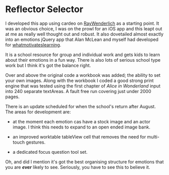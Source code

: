 # Reflector Selector

I developed this app using cardeo on [RayWenderlich](https://wwww.raywenderlich.com ) as a starting point. It was an obvious choice, I was on the prowl for an iOS app and this leapt out at me as really well thought out and robust. It also dovetailed almost exactly into an  emotions jQuery app that Alan McLean and myself had developed for [whatmotivateslearning](https://www.whatmotivateslearning.com).

It is a school resource for group and individual work and gets kids to learn about their emotions in a fun way. There is also lots of serious school type work but I think it's got the balance right.

 Over and above the original code a workbook was added; the ability to set your own images. Along with the workbook I coded a good strong print engine that was tested using the first chapter of *Alice in Wonderland* input into 240 separate textAreas. A fault free run covering just under 2000 pages.

 There is an update scheduled for when the school's return after August. The areas for development are:

 * at the moment each emotion cas have a stock image and an actor image. I think this needs to expand to an open ended image bank.

 * an improved worktable tableView cell that removes the need for multi-touch gestures.

 * a dedicated focus question tool set.

Oh, and did I mention it's got the best organising structure for emotions that you are _**ever**_ likely to see. Seriously, you have to see this to believe it.